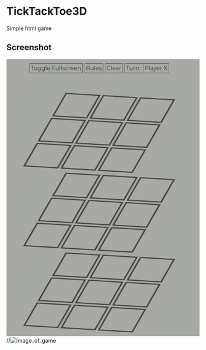 # TickTackToe3D
Simple html game

## Screenshot
![](screenshots/image_of_game.PNG)
//![image_of_game](https://user-images.githubusercontent.com/46726271/51255755-28b82b00-19a4-11e9-8748-be3b2efd5ed6.PNG)
